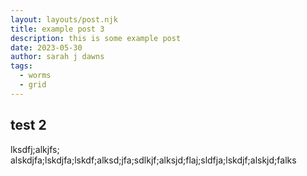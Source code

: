 ```yaml
---
layout: layouts/post.njk
title: example post 3
description: this is some example post
date: 2023-05-30
author: sarah j dawns
tags:
  - worms
  - grid
---
```


## test 2

lksdfj;alkjfs; alskdjfa;lskdjfa;lskdf;alksd;jfa;sdlkjf;alksjd;flaj;sldfja;lskdjf;alskjd;falks

